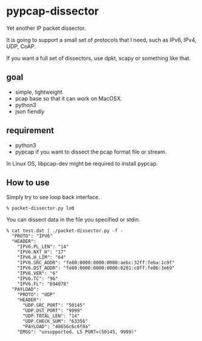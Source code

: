 pypcap-dissector
================

Yet another IP packet dissector.

It is going to support a small set of protocols that I need,
such as IPv6, IPv4, UDP, CoAP.

If you want a full set of dissectors, use dpkt, scapy or something like that.

## goal

- simple, lightweight
- pcap base so that it can work on MacOSX.
- python3
- json fiendly

## requirement

- python3
- pypcap if you want to dissect the pcap format file or stream.

In Linux OS, libpcap-dev might be required to install pypcap.

## How to use

Simply try to see loop back interface.

    % packet-dissector.py lo0

You can dissect data in the file you specified or stdin.

    % cat test.dat | ./packet-dissector.py -f - 
      "PROTO": "IPV6"
      "HEADER": 
        "IPV6.PL_LEN": "14"
        "IPV6.NXT_H": "17"
        "IPV6.H_LIM": "64"
        "IPV6.SRC_ADDR": "fe80:0000:0000:0000:aebc:32ff:feba:1c9f"
        "IPV6.DST_ADDR": "fe80:0000:0000:0000:0201:c0ff:fe06:3e69"
        "IPV6.VER": "6"
        "IPV6.TC": "96"
        "IPV6.FL": "694078"
      "PAYLOAD": 
        "PROTO": "UDP"
        "HEADER": 
          "UDP.SRC_PORT": "50145"
          "UDP.DST_PORT": "9999"
          "UDP.TOTAL_LEN": "14"
          "UDP.CHECK_SUM": "63356"
          "PAYLOAD": "48656c6c6f0a"
        "EMSG": "unsupported. L5 PORT=(50145, 9999)"

